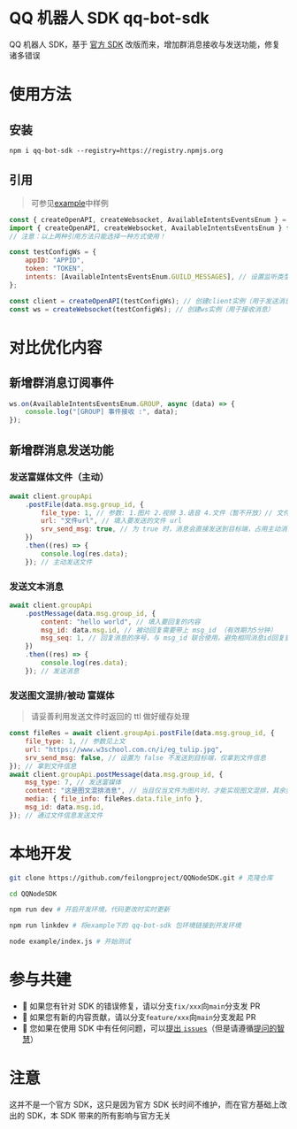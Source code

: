# QQ 机器人 SDK qq-bot-sdk

QQ 机器人 SDK，基于 [官方 SDK](https://github.com/tencent-connect/bot-node-sdk) 改版而来，增加群消息接收与发送功能，修复诸多错误

# 使用方法

## 安装

```shell
npm i qq-bot-sdk --registry=https://registry.npmjs.org
```

## 引用

> 可参见[example](/example)中样例

```js
const { createOpenAPI, createWebsocket, AvailableIntentsEventsEnum } = require("qq-bot-sdk"); // commonjs引用方法
import { createOpenAPI, createWebsocket, AvailableIntentsEventsEnum } from "qq-bot-sdk"; // es引用方法
// 注意：以上两种引用方法只能选择一种方式使用！

const testConfigWs = {
    appID: "APPID",
    token: "TOKEN",
    intents: [AvailableIntentsEventsEnum.GUILD_MESSAGES], // 设置监听类型
};

const client = createOpenAPI(testConfigWs); // 创建client实例（用于发送消息）
const ws = createWebsocket(testConfigWs); // 创建ws实例（用于接收消息）
```

# 对比优化内容

## 新增群消息订阅事件

```js
ws.on(AvailableIntentsEventsEnum.GROUP, async (data) => {
    console.log("[GROUP] 事件接收 :", data);
});
```

## 新增群消息发送功能

### 发送富媒体文件（主动）

```js
await client.groupApi
    .postFile(data.msg.group_id, {
        file_type: 1, // 参数: 1.图片 2.视频 3.语音 4.文件（暂不开放）// 文件格式: 图片png/jpg 视频mp4 语音silk
        url: "文件url", // 填入要发送的文件 url
        srv_send_msg: true, // 为 true 时，消息会直接发送到目标端，占用主动消息频次，超频会发送失败。
    })
    .then((res) => {
        console.log(res.data);
    }); // 主动发送文件
```

### 发送文本消息

```js
await client.groupApi
    .postMessage(data.msg.group_id, {
        content: "hello world", // 填入要回复的内容
        msg_id: data.msg.id, // 被动回复需要带上 msg_id （有效期为5分钟）
        msg_seq: 1, // 回复消息的序号，与 msg_id 联合使用，避免相同消息id回复重复发送，不填默认是1(非sdk默认)。相同的 msg_id + msg_seq 重复发送会失败。
    })
    .then((res) => {
        console.log(res.data);
    }); // 发送消息
```

### 发送图文混排/被动 富媒体

> 请妥善利用发送文件时返回的 ttl 做好缓存处理

```js
const fileRes = await client.groupApi.postFile(data.msg.group_id, {
    file_type: 1, // 参数见上文
    url: "https://www.w3school.com.cn/i/eg_tulip.jpg",
    srv_send_msg: false, // 设置为 false 不发送到目标端，仅拿到文件信息
}); // 拿到文件信息
await client.groupApi.postMessage(data.msg.group_id, {
    msg_type: 7, // 发送富媒体
    content: "这是图文混排消息", // 当且仅当文件为图片时，才能实现图文混排，其余类型文件 content 会被忽略
    media: { file_info: fileRes.data.file_info },
    msg_id: data.msg.id,
}); // 通过文件信息发送文件
```

# 本地开发

```sh
git clone https://github.com/feilongproject/QQNodeSDK.git # 克隆仓库

cd QQNodeSDK

npm run dev # 开启开发环境，代码更改时实时更新

npm run linkdev # 将example下的 qq-bot-sdk 包环境链接到开发环境

node example/index.js # 开始测试

```

# 参与共建

-   👏 如果您有针对 SDK 的错误修复，请以分支`fix/xxx`向`main`分支发 PR
-   👏 如果您有新的内容贡献，请以分支`feature/xxx`向`main`分支发起 PR
-   👏 您如果在使用 SDK 中有任何问题，可以[提出 `issues`](https://github.com/feilongproject/QQNodeSDK/issues/new/choose)（但是请遵循[提问的智慧](https://github.com/ryanhanwu/How-To-Ask-Questions-The-Smart-Way/blob/main/README-zh_CN.md)）

# 注意

这并不是一个官方 SDK，这只是因为官方 SDK 长时间不维护，而在官方基础上改出的 SDK，本 SDK 带来的所有影响与官方无关
